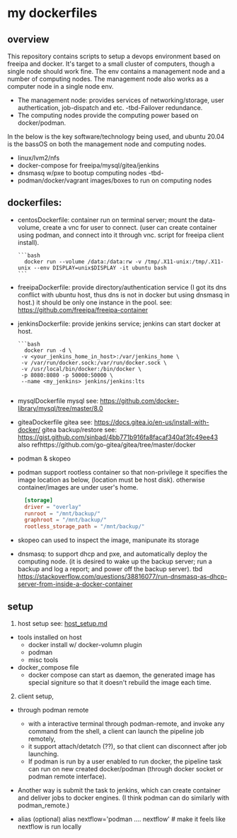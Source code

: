 # my dockerfiles

## overview
This repository contains scripts to setup a devops environment based on freeipa and docker. It's target to a small cluster of computers, though a single node should work fine. The env contains a management node and a number of computing nodes. The management node also works as a computer node in a single node env. 
- The management node:
  provides services of networking/storage, user authertication, job-dispatch and etc.  -tbd-Failover redundance. 
- The computing nodes 
  provide the computing power based on docker/podman.

In the below is the key software/technology being used, and ubuntu 20.04 is the bassOS on both the management node and computing nodes.
- linux/lvm2/nfs
- docker-compose for freeipa/mysql/gitea/jenkins
- dnsmasq w/pxe to bootup computing nodes -tbd-
- podman/docker/vagrant images/boxes to run on computing nodes

## dockerfiles: 
- centosDockerfile: container run on terminal server; mount the data-volume, create a vnc for user to connect.
  (user can create container using podman, and connect into it through vnc. script for freeipa client install).
  
      ```bash
        docker run --volume /data:/data:rw -v /tmp/.X11-unix:/tmp/.X11-unix --env DISPLAY=unix$DISPLAY -it ubuntu bash
      ```
  
- freeipaDockerfile: provide directory/authentication service (I got its dns conflict with ubuntu host, thus dns is not in docker but using dnsmasq in host.)
  it should be only one instance in the pool.
  see: https://github.com/freeipa/freeipa-container
  
- jenkinsDockerfile: provide jenkins service; jenkins can start docker at host.

      ```bash
        docker run -d \
       -v <your_jenkins_home_in_host>:/var/jenkins_home \
       -v /var/run/docker.sock:/var/run/docker.sock \
       -v /usr/local/bin/docker:/bin/docker \
       -p 8080:8080 -p 50000:50000 \
       --name <my_jenkins> jenkins/jenkins:lts
     ```
- mysqlDockerfile
  mysql see: https://github.com/docker-library/mysql/tree/master/8.0

- giteaDockerfile
  gitea see: https://docs.gitea.io/en-us/install-with-docker/
  gitea backup/restore see: https://gist.github.com/sinbad/4bb771b916fa8facaf340af3fc49ee43
  also refhttps://github.com/go-gitea/gitea/tree/master/docker
  
- podman & skopeo
- podman support rootless container so that non-privilege  it specifies the image location as below, (location must be host disk). otherwise container/images are under user's home.
  ```toml
    [storage]
    driver = "overlay"
    runroot = "/mnt/backup/"
    graphroot = "/mnt/backup/"
    rootless_storage_path = "/mnt/backup/"
  ```
- skopeo can used to inspect the image, manipunate its storage
  
- dnsmasq: to support dhcp and pxe, and automatically deploy the computing node. 
  (it is desired to wake up the backup server; run a backup and log a report; and power off the backup server).
  tbd https://stackoverflow.com/questions/38816077/run-dnsmasq-as-dhcp-server-from-inside-a-docker-container
  
## setup
1. host setup see: [host_setup.md](host_setup.md)
  - tools installed on host
    - docker install w/ docker-volumn plugin
    - podman
    - misc tools
  - docker_compose file
    - docker compose can start as daemon, the generated image has special signiture so that it doesn't rebuild the image each time. 
    
2. client setup,
  - through podman remote
    - with a interactive terminal through podman-remote, and invoke any command from the shell, a client can launch the pipeline job remotely, 
    - it support attach/detatch (??), so that client can disconnect after job launching. 
    - If podman is run by a user enabled to run docker, the pipeline task can run on new created docker/podman (through docker socket or podman remote interface). 
  
  - Another way is submit the task to jenkins, which can create container and deliver jobs to docker engines. (I think podman can do similarly with podman_remote.)

  - alias (optional)
    alias nextflow='podman .... nextflow' # make it feels like nextflow is run locally
